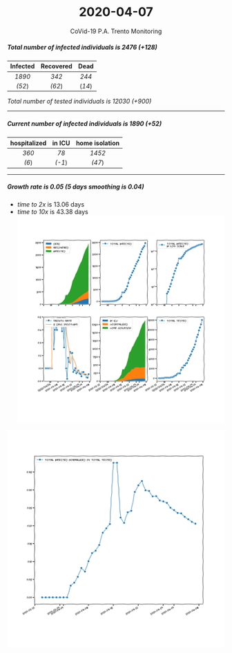<div align='center'>

# 2020-04-07
CoVid-19 P.A. Trento Monitoring
</div>

##### Total number of infected individuals is 2476 (+128)
Infected | Recovered | Dead
:---: | :---: | :---:
*1890* | *342* | *244*
*(52*) | *(62*) | (*14*)

*Total number of tested individuals is 12030 (+900)*
***
##### Current number of infected individuals is 1890 (+52)
hospitalized | in ICU | home isolation
:---: | :---: | :---:
*360* |*78* |*1452*
*(6*) |*(-1*) |*(47*)
***
##### Growth rate is 0.05 (5 days smoothing is 0.04)
- *time to 2x* is 13.06 days
- *time to 10x* is 43.38 days
![stats][stats]

![infected_normalized][infected_normalized]

[stats]: stats_P.A.Trento.png
[infected_normalized]: infected_normalized_P.A.Trento.png
